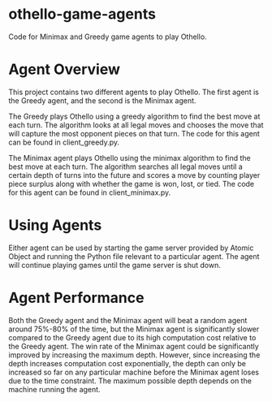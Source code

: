 # othello-game-agents
Code for Minimax and Greedy game agents to play Othello.

# Agent Overview
This project contains two different agents to play Othello. The first agent is the Greedy agent, and the second is the Minimax agent. 

The Greedy plays Othello using a greedy algorithm to find the best move at each turn. The algorithm looks at all legal moves and chooses the move that will capture the most opponent pieces on that turn. The code for this agent can be found in client_greedy.py.

The Minimax agent plays Othello using the minimax algorithm to find the best move at each turn. The algorithm searches all legal moves until a certain depth of turns into the future and scores a move by counting player piece surplus along with whether the game is won, lost, or tied. The code for this agent can be found in client_minimax.py.

# Using Agents
Either agent can be used by starting the game server provided by Atomic Object and running the Python file relevant to a particular agent. The agent will continue playing games until the game server is shut down. 

# Agent Performance
Both the Greedy agent and the Minimax agent will beat a random agent around 75%-80% of the time, but the Minimax agent is significantly slower compared to the Greedy agent due to its high computation cost relative to the Greedy agent. The win rate of the Minimax agent could be significantly improved by increasing the maximum depth. However, since increasing the depth increases computation cost exponentially, the depth can only be increased so far on any particular machine before the Minimax agent loses due to the time constraint. The maximum possible depth depends on the machine running the agent.
